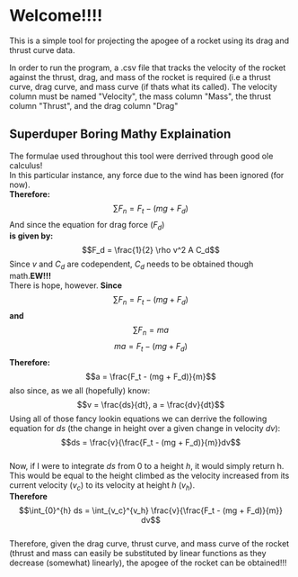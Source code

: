 # Welcome!!!!
This is a simple tool for projecting the apogee of a rocket using its drag and thrust curve data. 

In order to run the program, a .csv file that tracks the velocity of the rocket against the thrust, drag, and mass of the rocket is required (i.e a thrust curve, drag curve, and mass curve (if thats what its called). The velocity column must be named "Velocity", the mass column "Mass", the thrust column "Thrust", and the drag column "Drag"

## Superduper Boring Mathy Explaination
The formulae used throughout this tool were derrived through good ole calculus!\
In this particular instance, any force due to the wind has been ignored (for now).\
**Therefore:**
$$\sum_{} F_n = F_t - (mg + F_d)$$
And since the equation for drag force ($F_d$)\
 **is given by:**
$$F_d = \frac{1}{2} \rho v^2 A C_d$$
Since $v$ and $C_d$ are codependent, $C_d$ needs to be obtained though math.**EW!!!**\
There is hope, however. **Since**
$$\sum_{} F_n = F_t - (mg + F_d)$$
**and** $$\sum_{} F_n = ma$$
$$ma = F_t - (mg + F_d)$$
**Therefore:**
$$a = \frac{F_t - (mg + F_d)}{m}$$
also since, as we all (hopefully) know:
$$v = \frac{ds}{dt}, a = \frac{dv}{dt}$$
Using all of those fancy lookin equations we can derrive the following equation for $ds$ (the change in height over a given change in velocity $dv$):
$$ds = \frac{v}{\frac{F_t - (mg + F_d)}{m}}dv$$
\
Now, if I were to integrate $ds$ from 0 to a height $h$, it would simply return h. This would be equal to the height climbed as the velocity increased from its current velocity ($v_c$) to its velocity at height $h$ ($v_h$).\
**Therefore**
$$\int_{0}^{h} ds = \int_{v_c}^{v_h} \frac{v}{\frac{F_t - (mg + F_d)}{m}} dv$$
\
Therefore, given the drag curve, thrust curve, and mass curve of the rocket (thrust and mass can easily be substituted by linear functions as they decrease (somewhat) linearly), the apogee of the rocket can be obtained!!! 
